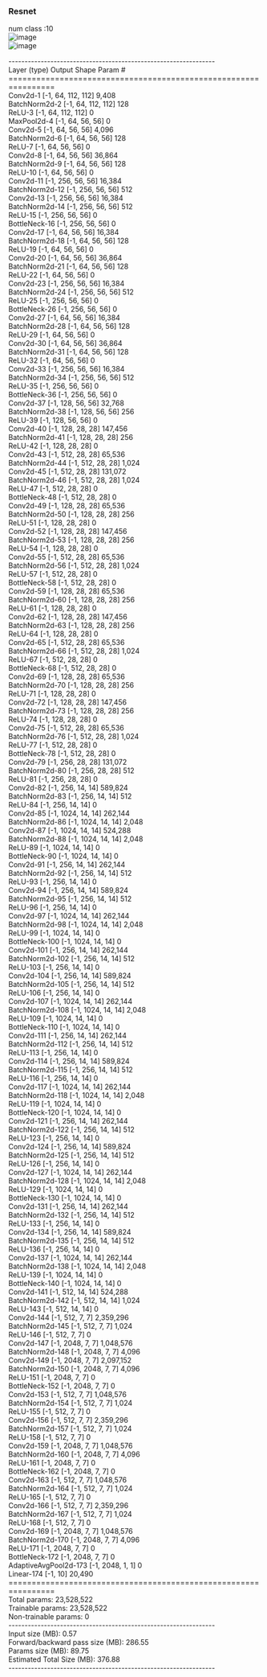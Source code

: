 ### Resnet

num class :10 </br>
![image](https://user-images.githubusercontent.com/70430385/179479764-572acfa2-ff6f-47d0-ae7a-019ec83602ab.png)</br>
![image](https://user-images.githubusercontent.com/70430385/179479882-b55701d6-a1d2-4bb4-b3b9-9c93e20816db.png)</br>


----------------------------------------------------------------</br>
        Layer (type)               Output Shape         Param #</br>
================================================================</br>
            Conv2d-1         [-1, 64, 112, 112]           9,408</br>
       BatchNorm2d-2         [-1, 64, 112, 112]             128</br>
              ReLU-3         [-1, 64, 112, 112]               0</br>
         MaxPool2d-4           [-1, 64, 56, 56]               0</br>
            Conv2d-5           [-1, 64, 56, 56]           4,096</br>
       BatchNorm2d-6           [-1, 64, 56, 56]             128</br>
              ReLU-7           [-1, 64, 56, 56]               0</br>
            Conv2d-8           [-1, 64, 56, 56]          36,864</br>
       BatchNorm2d-9           [-1, 64, 56, 56]             128</br>
             ReLU-10           [-1, 64, 56, 56]               0</br>
           Conv2d-11          [-1, 256, 56, 56]          16,384</br>
      BatchNorm2d-12          [-1, 256, 56, 56]             512</br>
           Conv2d-13          [-1, 256, 56, 56]          16,384</br>
      BatchNorm2d-14          [-1, 256, 56, 56]             512</br>
             ReLU-15          [-1, 256, 56, 56]               0</br>
       BottleNeck-16          [-1, 256, 56, 56]               0</br>
           Conv2d-17           [-1, 64, 56, 56]          16,384</br>
      BatchNorm2d-18           [-1, 64, 56, 56]             128</br>
             ReLU-19           [-1, 64, 56, 56]               0</br>
           Conv2d-20           [-1, 64, 56, 56]          36,864</br>
      BatchNorm2d-21           [-1, 64, 56, 56]             128</br>
             ReLU-22           [-1, 64, 56, 56]               0</br>
           Conv2d-23          [-1, 256, 56, 56]          16,384</br>
      BatchNorm2d-24          [-1, 256, 56, 56]             512</br>
             ReLU-25          [-1, 256, 56, 56]               0</br>
       BottleNeck-26          [-1, 256, 56, 56]               0</br>
           Conv2d-27           [-1, 64, 56, 56]          16,384</br>
      BatchNorm2d-28           [-1, 64, 56, 56]             128</br>
             ReLU-29           [-1, 64, 56, 56]               0</br>
           Conv2d-30           [-1, 64, 56, 56]          36,864</br>
      BatchNorm2d-31           [-1, 64, 56, 56]             128</br>
             ReLU-32           [-1, 64, 56, 56]               0</br>
           Conv2d-33          [-1, 256, 56, 56]          16,384</br>
      BatchNorm2d-34          [-1, 256, 56, 56]             512</br>
             ReLU-35          [-1, 256, 56, 56]               0</br>
       BottleNeck-36          [-1, 256, 56, 56]               0</br>
           Conv2d-37          [-1, 128, 56, 56]          32,768</br>
      BatchNorm2d-38          [-1, 128, 56, 56]             256</br>
             ReLU-39          [-1, 128, 56, 56]               0</br>
           Conv2d-40          [-1, 128, 28, 28]         147,456</br>
      BatchNorm2d-41          [-1, 128, 28, 28]             256</br>
             ReLU-42          [-1, 128, 28, 28]               0</br>
           Conv2d-43          [-1, 512, 28, 28]          65,536</br>
      BatchNorm2d-44          [-1, 512, 28, 28]           1,024</br>
           Conv2d-45          [-1, 512, 28, 28]         131,072</br>
      BatchNorm2d-46          [-1, 512, 28, 28]           1,024</br>
             ReLU-47          [-1, 512, 28, 28]               0</br>
       BottleNeck-48          [-1, 512, 28, 28]               0</br>
           Conv2d-49          [-1, 128, 28, 28]          65,536</br>
      BatchNorm2d-50          [-1, 128, 28, 28]             256</br>
             ReLU-51          [-1, 128, 28, 28]               0</br>
           Conv2d-52          [-1, 128, 28, 28]         147,456</br>
      BatchNorm2d-53          [-1, 128, 28, 28]             256</br>
             ReLU-54          [-1, 128, 28, 28]               0</br>
           Conv2d-55          [-1, 512, 28, 28]          65,536</br>
      BatchNorm2d-56          [-1, 512, 28, 28]           1,024</br>
             ReLU-57          [-1, 512, 28, 28]               0</br>
       BottleNeck-58          [-1, 512, 28, 28]               0</br>
           Conv2d-59          [-1, 128, 28, 28]          65,536</br>
      BatchNorm2d-60          [-1, 128, 28, 28]             256</br>
             ReLU-61          [-1, 128, 28, 28]               0</br>
           Conv2d-62          [-1, 128, 28, 28]         147,456</br>
      BatchNorm2d-63          [-1, 128, 28, 28]             256</br>
             ReLU-64          [-1, 128, 28, 28]               0</br>
           Conv2d-65          [-1, 512, 28, 28]          65,536</br>
      BatchNorm2d-66          [-1, 512, 28, 28]           1,024</br>
             ReLU-67          [-1, 512, 28, 28]               0</br>
       BottleNeck-68          [-1, 512, 28, 28]               0</br>
           Conv2d-69          [-1, 128, 28, 28]          65,536</br>
      BatchNorm2d-70          [-1, 128, 28, 28]             256</br>
             ReLU-71          [-1, 128, 28, 28]               0</br>
           Conv2d-72          [-1, 128, 28, 28]         147,456</br>
      BatchNorm2d-73          [-1, 128, 28, 28]             256</br>
             ReLU-74          [-1, 128, 28, 28]               0</br>
           Conv2d-75          [-1, 512, 28, 28]          65,536</br>
      BatchNorm2d-76          [-1, 512, 28, 28]           1,024</br>
             ReLU-77          [-1, 512, 28, 28]               0</br>
       BottleNeck-78          [-1, 512, 28, 28]               0</br>
           Conv2d-79          [-1, 256, 28, 28]         131,072</br>
      BatchNorm2d-80          [-1, 256, 28, 28]             512</br>
             ReLU-81          [-1, 256, 28, 28]               0</br>
           Conv2d-82          [-1, 256, 14, 14]         589,824</br>
      BatchNorm2d-83          [-1, 256, 14, 14]             512</br>
             ReLU-84          [-1, 256, 14, 14]               0</br>
           Conv2d-85         [-1, 1024, 14, 14]         262,144</br>
      BatchNorm2d-86         [-1, 1024, 14, 14]           2,048</br>
           Conv2d-87         [-1, 1024, 14, 14]         524,288</br>
      BatchNorm2d-88         [-1, 1024, 14, 14]           2,048</br>
             ReLU-89         [-1, 1024, 14, 14]               0</br>
       BottleNeck-90         [-1, 1024, 14, 14]               0</br>
           Conv2d-91          [-1, 256, 14, 14]         262,144</br>
      BatchNorm2d-92          [-1, 256, 14, 14]             512</br>
             ReLU-93          [-1, 256, 14, 14]               0</br>
           Conv2d-94          [-1, 256, 14, 14]         589,824</br>
      BatchNorm2d-95          [-1, 256, 14, 14]             512</br>
             ReLU-96          [-1, 256, 14, 14]               0</br>
           Conv2d-97         [-1, 1024, 14, 14]         262,144</br>
      BatchNorm2d-98         [-1, 1024, 14, 14]           2,048</br>
             ReLU-99         [-1, 1024, 14, 14]               0</br>
      BottleNeck-100         [-1, 1024, 14, 14]               0</br>
          Conv2d-101          [-1, 256, 14, 14]         262,144</br>
     BatchNorm2d-102          [-1, 256, 14, 14]             512</br>
            ReLU-103          [-1, 256, 14, 14]               0</br>
          Conv2d-104          [-1, 256, 14, 14]         589,824</br>
     BatchNorm2d-105          [-1, 256, 14, 14]             512</br>
            ReLU-106          [-1, 256, 14, 14]               0</br>
          Conv2d-107         [-1, 1024, 14, 14]         262,144</br>
     BatchNorm2d-108         [-1, 1024, 14, 14]           2,048</br>
            ReLU-109         [-1, 1024, 14, 14]               0</br>
      BottleNeck-110         [-1, 1024, 14, 14]               0</br>
          Conv2d-111          [-1, 256, 14, 14]         262,144</br>
     BatchNorm2d-112          [-1, 256, 14, 14]             512</br>
            ReLU-113          [-1, 256, 14, 14]               0</br>
          Conv2d-114          [-1, 256, 14, 14]         589,824</br>
     BatchNorm2d-115          [-1, 256, 14, 14]             512</br>
            ReLU-116          [-1, 256, 14, 14]               0</br>
          Conv2d-117         [-1, 1024, 14, 14]         262,144</br>
     BatchNorm2d-118         [-1, 1024, 14, 14]           2,048</br>
            ReLU-119         [-1, 1024, 14, 14]               0</br>
      BottleNeck-120         [-1, 1024, 14, 14]               0</br>
          Conv2d-121          [-1, 256, 14, 14]         262,144</br>
     BatchNorm2d-122          [-1, 256, 14, 14]             512</br>
            ReLU-123          [-1, 256, 14, 14]               0</br>
          Conv2d-124          [-1, 256, 14, 14]         589,824</br>
     BatchNorm2d-125          [-1, 256, 14, 14]             512</br>
            ReLU-126          [-1, 256, 14, 14]               0</br>
          Conv2d-127         [-1, 1024, 14, 14]         262,144</br>
     BatchNorm2d-128         [-1, 1024, 14, 14]           2,048</br>
            ReLU-129         [-1, 1024, 14, 14]               0</br>
      BottleNeck-130         [-1, 1024, 14, 14]               0</br>
          Conv2d-131          [-1, 256, 14, 14]         262,144</br>
     BatchNorm2d-132          [-1, 256, 14, 14]             512</br>
            ReLU-133          [-1, 256, 14, 14]               0</br>
          Conv2d-134          [-1, 256, 14, 14]         589,824</br>
     BatchNorm2d-135          [-1, 256, 14, 14]             512</br>
            ReLU-136          [-1, 256, 14, 14]               0</br>
          Conv2d-137         [-1, 1024, 14, 14]         262,144</br>
     BatchNorm2d-138         [-1, 1024, 14, 14]           2,048</br>
            ReLU-139         [-1, 1024, 14, 14]               0</br>
      BottleNeck-140         [-1, 1024, 14, 14]               0</br>
          Conv2d-141          [-1, 512, 14, 14]         524,288</br>
     BatchNorm2d-142          [-1, 512, 14, 14]           1,024</br>
            ReLU-143          [-1, 512, 14, 14]               0</br>
          Conv2d-144            [-1, 512, 7, 7]       2,359,296</br>
     BatchNorm2d-145            [-1, 512, 7, 7]           1,024</br>
            ReLU-146            [-1, 512, 7, 7]               0</br>
          Conv2d-147           [-1, 2048, 7, 7]       1,048,576</br>
     BatchNorm2d-148           [-1, 2048, 7, 7]           4,096</br>
          Conv2d-149           [-1, 2048, 7, 7]       2,097,152</br>
     BatchNorm2d-150           [-1, 2048, 7, 7]           4,096</br>
            ReLU-151           [-1, 2048, 7, 7]               0</br>
      BottleNeck-152           [-1, 2048, 7, 7]               0</br>
          Conv2d-153            [-1, 512, 7, 7]       1,048,576</br>
     BatchNorm2d-154            [-1, 512, 7, 7]           1,024</br>
            ReLU-155            [-1, 512, 7, 7]               0</br>
          Conv2d-156            [-1, 512, 7, 7]       2,359,296</br>
     BatchNorm2d-157            [-1, 512, 7, 7]           1,024</br>
            ReLU-158            [-1, 512, 7, 7]               0</br>
          Conv2d-159           [-1, 2048, 7, 7]       1,048,576</br>
     BatchNorm2d-160           [-1, 2048, 7, 7]           4,096</br>
            ReLU-161           [-1, 2048, 7, 7]               0</br>
      BottleNeck-162           [-1, 2048, 7, 7]               0</br>
          Conv2d-163            [-1, 512, 7, 7]       1,048,576</br>
     BatchNorm2d-164            [-1, 512, 7, 7]           1,024</br>
            ReLU-165            [-1, 512, 7, 7]               0</br>
          Conv2d-166            [-1, 512, 7, 7]       2,359,296</br>
     BatchNorm2d-167            [-1, 512, 7, 7]           1,024</br>
            ReLU-168            [-1, 512, 7, 7]               0</br>
          Conv2d-169           [-1, 2048, 7, 7]       1,048,576</br>
     BatchNorm2d-170           [-1, 2048, 7, 7]           4,096</br>
            ReLU-171           [-1, 2048, 7, 7]               0</br>
      BottleNeck-172           [-1, 2048, 7, 7]               0</br>
AdaptiveAvgPool2d-173           [-1, 2048, 1, 1]               0</br>
          Linear-174                   [-1, 10]          20,490</br>
================================================================</br>
Total params: 23,528,522</br>
Trainable params: 23,528,522</br>
Non-trainable params: 0</br>
----------------------------------------------------------------</br>
Input size (MB): 0.57</br>
Forward/backward pass size (MB): 286.55</br>
Params size (MB): 89.75</br>
Estimated Total Size (MB): 376.88</br>
----------------------------------------------------------------</br>


